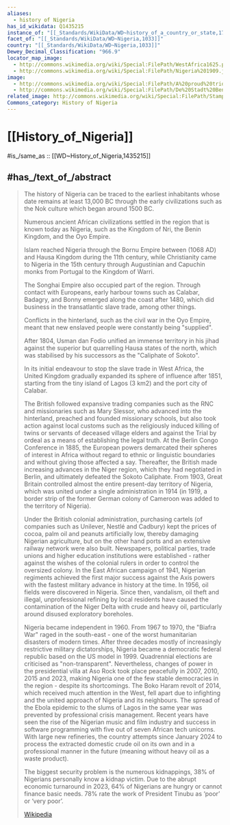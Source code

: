 ```yaml
---
aliases:
  - history of Nigeria
has_id_wikidata: Q1435215
instance_of: "[[_Standards/WikiData/WD~history_of_a_country_or_state,17544377]]"
facet_of: "[[_Standards/WikiData/WD~Nigeria,1033]]"
country: "[[_Standards/WikiData/WD~Nigeria,1033]]"
Dewey_Decimal_Classification: "966.9"
locator_map_image:
  - http://commons.wikimedia.org/wiki/Special:FilePath/WestAfrica1625.png
  - http://commons.wikimedia.org/wiki/Special:FilePath/Nigeria%201909.jpg
image:
  - http://commons.wikimedia.org/wiki/Special:FilePath/A%20proud%20trio.png
  - http://commons.wikimedia.org/wiki/Special:FilePath/De%20Stadt%20Benin-1686.jpg
related_image: http://commons.wikimedia.org/wiki/Special:FilePath/Stamp%20Cameroons%202d-600px.jpg
Commons_category: History of Nigeria
---
```


# [[History_of_Nigeria]] 

#is_/same_as :: [[WD~History_of_Nigeria,1435215]] 

## #has_/text_of_/abstract 

> The history of Nigeria can be traced to the earliest inhabitants whose date remains at least 13,000 BC 
> through the early civilizations such as the Nok culture which began around 1500 BC. 
> 
> Numerous ancient African civilizations settled in the region that is known today as Nigeria, 
> such as the Kingdom of Nri, the Benin Kingdom, and the Oyo Empire. 
> 
> Islam reached Nigeria through the Bornu Empire between (1068 AD) 
> and Hausa Kingdom during the 11th century, 
> while Christianity came to Nigeria in the 15th century 
> through Augustinian and Capuchin monks from Portugal to the Kingdom of Warri. 
> 
> The Songhai Empire also occupied part of the region. 
> Through contact with Europeans, early harbour towns 
> such as Calabar, Badagry, and Bonny emerged along the coast after 1480, 
> which did business in the transatlantic slave trade, among other things. 
> 
> Conflicts in the hinterland, such as the civil war in the Oyo Empire, 
> meant that new enslaved people were constantly being "supplied".
>
> After 1804, Usman dan Fodio unified an immense territory 
> in his jihad against the superior but quarrelling Hausa states of the north, 
> which was stabilised by his successors as the "Caliphate of Sokoto".
>
> In its initial endeavour to stop the slave trade in West Africa, 
> the United Kingdom gradually expanded its sphere of influence after 1851, 
> starting from the tiny island of Lagos (3 km2) and the port city of Calabar. 
> 
> The British followed expansive trading companies such as the RNC and missionaries such as Mary Slessor, who advanced into the hinterland, preached and founded missionary schools, but also took action against local customs such as the religiously induced killing of twins or servants of deceased village elders and against the Trial by ordeal as a means of establishing the legal truth. At the Berlin Congo Conference in 1885, the European powers demarcated their spheres of interest in Africa without regard to ethnic or linguistic boundaries and without giving those affected a say. Thereafter, the British made increasing advances in the Niger region, which they had negotiated in Berlin, and ultimately defeated the Sokoto Caliphate. From 1903, Great Britain controlled almost the entire present-day territory of Nigeria, which was united under a single administration in 1914 (in 1919, a border strip of the former German colony of Cameroon was added to the territory of Nigeria).
>
> Under the British colonial administration, purchasing cartels (of companies such as Unilever, Nestlé and Cadbury) kept the prices of cocoa, palm oil and peanuts artificially low, thereby damaging Nigerian agriculture, but on the other hand ports and an extensive railway network were also built. Newspapers, political parties, trade unions and higher education institutions were established - rather against the wishes of the colonial rulers in order to control the oversized colony. In the East African campaign of 1941, Nigerian regiments achieved the first major success against the Axis powers with the fastest military advance in history at the time. In 1956, oil fields were discovered in Nigeria. Since then, vandalism, oil theft and illegal, unprofessional refining by local residents have caused the contamination of the Niger Delta with crude and heavy oil, particularly around disused exploratory boreholes.
>
> Nigeria became independent in 1960. From 1967 to 1970, the "Biafra War" raged in the south-east - one of the worst humanitarian disasters of modern times. After three decades mostly of increasingly restrictive military dictatorships, Nigeria became a democratic federal republic based on the US model in 1999. Quadrennial elections are criticised as "non-transparent". Nevertheless, changes of power in the presidential villa at Aso Rock took place peacefully in 2007, 2010, 2015 and 2023, making Nigeria one of the few stable democracies in the region - despite its shortcomings. The Boko Haram revolt of 2014, which received much attention in the West, fell apart due to infighting and the united approach of Nigeria and its neighbours. The spread of the Ebola epidemic to the slums of Lagos in the same year was prevented by professional crisis management. Recent years have seen the rise of the Nigerian music and film industry and success in software programming with five out of seven African tech unicorns. With large new refineries, the country attempts since January 2024 to process the extracted domestic crude oil on its own and in a professional manner in the future (meaning without heavy oil as a waste product).
>
> The biggest security problem is the numerous kidnappings, 38% of Nigerians personally know a kidnap victim. Due to the abrupt economic turnaround in 2023, 64% of Nigerians are hungry or cannot finance basic needs. 78% rate the work of President Tinubu as ‘poor’ or ‘very poor’.
>
> [Wikipedia](https://en.wikipedia.org/wiki/History%20of%20Nigeria) 

